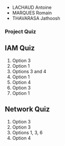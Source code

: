 - LACHAUD Antoine
- MARQUES Romain
- THAVARASA Jathoosh
  
### Project Quiz
## IAM Quiz
1. Option 3
2. Option 1
3. Options 3 and 4
4. Option 1
5. Option 4
6. Option 3
7. Option 1

## Network Quiz
1. Option 3
2. Option 3
3. Options 1, 3, 6
4. Option 4
